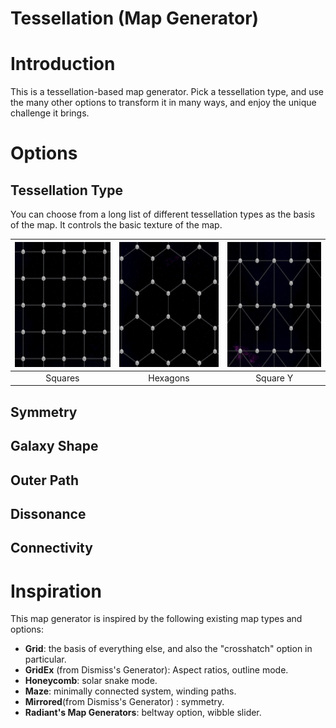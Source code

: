 Tessellation (Map Generator)
============================

# Introduction
This is a tessellation-based map generator. Pick a tessellation type, and use the many other options to transform it in many ways, and enjoy the unique challenge it brings.

# Options
## Tessellation Type
You can choose from a long list of different tessellation types as the basis of the map. It controls the basic texture of the map.

| <img src="Tessellation%20Types/1.jpg?raw=true" alt="Squares" height=200> | <img src="Tessellation%20Types/2.jpg?raw=true" alt="Hexagons" height=200> |<img src="Tessellation%20Types/101.jpg?raw=true" alt="Square Y" height=200> |
|:--:|:--:|:--:|
| Squares | Hexagons | Square Y |

## Symmetry

## Galaxy Shape

## Outer Path
## Dissonance
## Connectivity

# Inspiration
This map generator is inspired by the following existing map types and options:

* **Grid**: the basis of everything else, and also the "crosshatch" option in particular.
* **GridEx** (from Dismiss's Generator): Aspect ratios, outline mode.
* **Honeycomb**: solar snake mode.
* **Maze**: minimally connected system, winding paths.
* **Mirrored**(from Dismiss's Generator) : symmetry.
* **Radiant's Map Generators**: beltway option, wibble slider.
